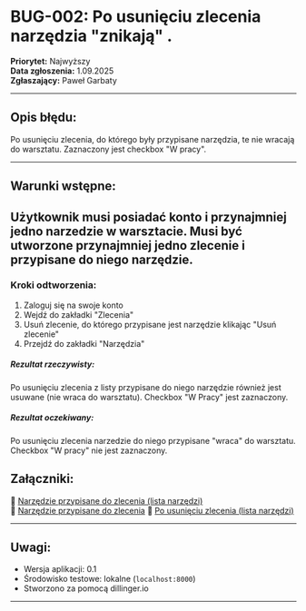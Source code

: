 # BUG-002: Po usunięciu zlecenia narzędzia "znikają" .

**Priorytet:** Najwyższy  
**Data zgłoszenia:** 1.09.2025  
**Zgłaszający:** Paweł Garbaty  

---

## Opis błędu:
Po usunięciu zlecenia, do którego były przypisane narzędzia, te nie wracają do warsztatu.
Zaznaczony jest checkbox "W pracy". 

---

## Warunki wstępne:
Użytkownik musi posiadać konto i przynajmniej jedno narzedzie w warsztacie.
Musi być utworzone przynajmniej jedno zlecenie i przypisane do niego narzędzie.
---

### Kroki odtworzenia:

1. Zaloguj się na swoje konto
2. Wejdź do zakładki "Zlecenia"
3. Usuń zlecenie, do którego przypisane jest narzędzie klikając "Usuń zlecenie" 
4. Przejdź do zakładki "Narzędzia"

##### Rezultat rzeczywisty:

Po usunięciu zlecenia z listy przypisane do niego narzędzie również jest usuwane (nie wraca do warsztatu).
Checkbox "W Pracy" jest zaznaczony.

##### Rezultat oczekiwany:
Po usunięciu zlecenia narzedzie do niego przypisane "wraca" do warsztatu.
Checkbox "W pracy" nie jest zaznaczony.
    

## Załączniki:

📎 [Narzędzie przypisane do zlecenia (lista narzędzi)  ](https://github.com/Pawel566/Virtual_workshop_testing/blob/main/screenshots/bug_001_user2.png)  
📎 [Narzędzie przypisane do zlecenia](https://github.com/Pawel566/Virtual_workshop_testing/blob/main/screenshots/bug_001_user3.png)
📎 [Po usunięciu zlecenia (lista narzędzi)](https://github.com/Pawel566/Virtual_workshop_testing/blob/main/screenshots/bug_001_user3.png)


---

## Uwagi:
- Wersja aplikacji: 0.1  
- Środowisko testowe: lokalne (`localhost:8000`)  
- Stworzono za pomocą dillinger.io  

---
